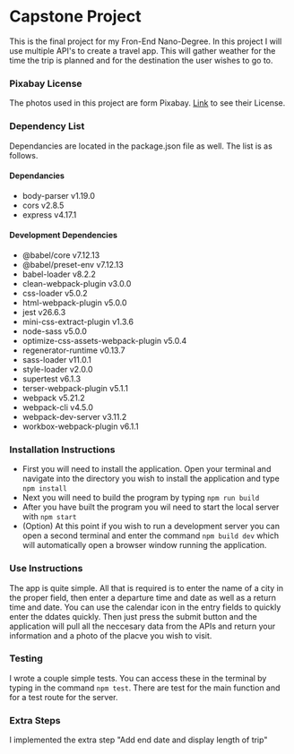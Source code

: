 # Capstone Project
This is the final project for my Fron-End Nano-Degree. In this project I will use multiple API's to create a travel app.
This will gather weather for the time the trip is planned and for the destination the user wishes to go to.

### Pixabay License
The photos used in this project are form Pixabay. [Link](https://pixabay.com/service/license/) to see their License.

### Dependency List
Dependancies are located in the package.json file as well. The list is as follows.

#### Dependancies
* body-parser v1.19.0
* cors v2.8.5
* express v4.17.1

#### Development Dependencies
* @babel/core v7.12.13
* @babel/preset-env v7.12.13
* babel-loader v8.2.2
* clean-webpack-plugin v3.0.0
* css-loader v5.0.2
* html-webpack-plugin v5.0.0
* jest v26.6.3
* mini-css-extract-plugin v1.3.6
* node-sass v5.0.0
* optimize-css-assets-webpack-plugin v5.0.4
* regenerator-runtime v0.13.7
* sass-loader v11.0.1
* style-loader v2.0.0
* supertest v6.1.3
* terser-webpack-plugin v5.1.1
* webpack v5.21.2
* webpack-cli v4.5.0
* webpack-dev-server v3.11.2
* workbox-webpack-plugin v6.1.1

### Installation Instructions
* First you will need to install the application. Open your terminal and navigate into the directory you wish to install the application and type `npm install`
* Next you will need to build the program by typing `npm run build`
* After you have built the program you wil need to start the local server with `npm start`
* (Option) At this point if you wish to run a development server you can open a second terminal and enter the command `npm build dev` which will automatically open a browser window running the application.

### Use Instructions
The app is quite simple. All that is required is to enter the name of a city in the proper field, then enter a departure time and date as well as a return time and date. You can use the calendar icon in the entry fields to quickly enter the ddates quickly. Then just press the submit button and the application will pull all the neccesary data from the APIs and return your information and a photo of the placve you wish to visit.

### Testing
I wrote a couple simple tests. You can access these in the terminal by typing in the command `npm test`. There are test for the main function and for a test route for the server.

### Extra Steps
I implemented the extra step "Add end date and display length of trip"
